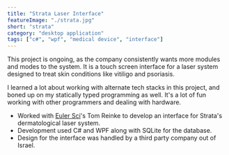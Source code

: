 ```yaml
---
title: "Strata Laser Interface"
featureImage: "./strata.jpg"
short: "strata"
category: "desktop application"
tags: ["c#", "wpf", "medical device", "interface"]
---
```

This project is ongoing, as the company consistently wants more modules and
modes to the system. It is a touch screen interface for a laser system designed
to treat skin conditions like vitiligo and psoriasis.

I learned a lot about working with alternate tech stacks in this project, and
boned up on my statically typed programming as well. It's a lot of fun working
with other programmers and dealing with hardware.

- Worked with [Euler Sci][0]'s Tom Reinke to develop an interface for Strata's
  dermatological laser system.
- Development used C# and WPF along with SQLite for the database.
- Design for the interface was handled by a third party company out of Israel.

[0]: https://euler-sci.com
